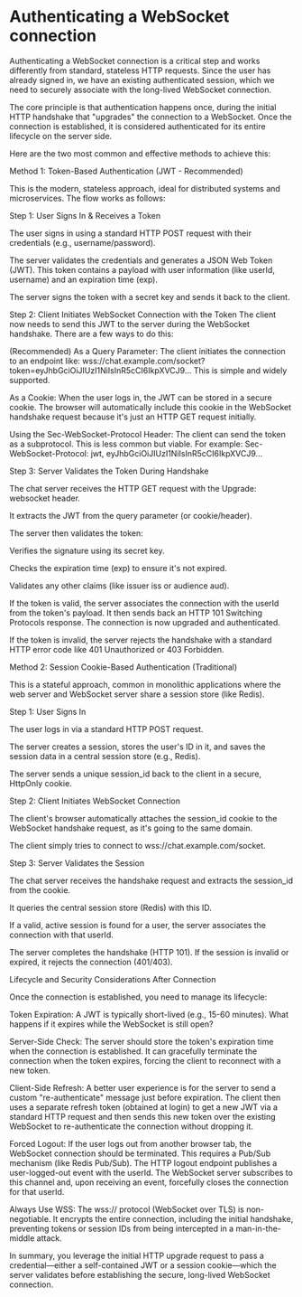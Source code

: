 # Authenticating a WebSocket connection

Authenticating a WebSocket connection is a critical step and works differently from standard, stateless HTTP requests. Since the user has already signed in, we have an existing authenticated session, which we need to securely associate with the long-lived WebSocket connection.

The core principle is that authentication happens once, during the initial HTTP handshake that "upgrades" the connection to a WebSocket. Once the connection is established, it is considered authenticated for its entire lifecycle on the server side.

Here are the two most common and effective methods to achieve this:

Method 1: Token-Based Authentication (JWT - Recommended)

This is the modern, stateless approach, ideal for distributed systems and microservices. The flow works as follows:

Step 1: User Signs In & Receives a Token

The user signs in using a standard HTTP POST request with their credentials (e.g., username/password).

The server validates the credentials and generates a JSON Web Token (JWT). This token contains a payload with user information (like userId, username) and an expiration time (exp).

The server signs the token with a secret key and sends it back to the client.

Step 2: Client Initiates WebSocket Connection with the Token
The client now needs to send this JWT to the server during the WebSocket handshake. There are a few ways to do this:

(Recommended) As a Query Parameter: The client initiates the connection to an endpoint like:
wss://chat.example.com/socket?token=eyJhbGciOiJIUzI1NiIsInR5cCI6IkpXVCJ9...
This is simple and widely supported.

As a Cookie: When the user logs in, the JWT can be stored in a secure cookie. The browser will automatically include this cookie in the WebSocket handshake request because it's just an HTTP GET request initially.

Using the Sec-WebSocket-Protocol Header: The client can send the token as a subprotocol. This is less common but viable. For example: 
Sec-WebSocket-Protocol: jwt, eyJhbGciOiJIUzI1NiIsInR5cCI6IkpXVCJ9...

Step 3: Server Validates the Token During Handshake

The chat server receives the HTTP GET request with the Upgrade: websocket header.

It extracts the JWT from the query parameter (or cookie/header).

The server then validates the token:

Verifies the signature using its secret key.

Checks the expiration time (exp) to ensure it's not expired.

Validates any other claims (like issuer iss or audience aud).

If the token is valid, the server associates the connection with the userId from the token's payload. It then sends back an HTTP 101 Switching Protocols response. The connection is now upgraded and authenticated.

If the token is invalid, the server rejects the handshake with a standard HTTP error code like 401 Unauthorized or 403 Forbidden.

Method 2: Session Cookie-Based Authentication (Traditional)

This is a stateful approach, common in monolithic applications where the web server and WebSocket server share a session store (like Redis).

Step 1: User Signs In

The user logs in via a standard HTTP POST request.

The server creates a session, stores the user's ID in it, and saves the session data in a central session store (e.g., Redis).

The server sends a unique session_id back to the client in a secure, HttpOnly cookie.

Step 2: Client Initiates WebSocket Connection

The client's browser automatically attaches the session_id cookie to the WebSocket handshake request, as it's going to the same domain.

The client simply tries to connect to wss://chat.example.com/socket.

Step 3: Server Validates the Session

The chat server receives the handshake request and extracts the session_id from the cookie.

It queries the central session store (Redis) with this ID.

If a valid, active session is found for a user, the server associates the connection with that userId.

The server completes the handshake (HTTP 101). If the session is invalid or expired, it rejects the connection (401/403).

Lifecycle and Security Considerations After Connection

Once the connection is established, you need to manage its lifecycle:

Token Expiration: A JWT is typically short-lived (e.g., 15-60 minutes). What happens if it expires while the WebSocket is still open?

Server-Side Check: The server should store the token's expiration time when the connection is established. It can gracefully terminate the connection when the token expires, forcing the client to reconnect with a new token.

Client-Side Refresh: A better user experience is for the server to send a custom "re-authenticate" message just before expiration. The client then uses a separate refresh token (obtained at login) to get a new JWT via a standard HTTP request and then sends this new token over the existing WebSocket to re-authenticate the connection without dropping it.

Forced Logout: If the user logs out from another browser tab, the WebSocket connection should be terminated. This requires a Pub/Sub mechanism (like Redis Pub/Sub). The HTTP logout endpoint publishes a user-logged-out event with the userId. The WebSocket server subscribes to this channel and, upon receiving an event, forcefully closes the connection for that userId.

Always Use WSS: The wss:// protocol (WebSocket over TLS) is non-negotiable. It encrypts the entire connection, including the initial handshake, preventing tokens or session IDs from being intercepted in a man-in-the-middle attack.

In summary, you leverage the initial HTTP upgrade request to pass a credential—either a self-contained JWT or a session cookie—which the server validates before establishing the secure, long-lived WebSocket connection.